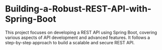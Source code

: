 # Building-a-Robust-REST-API-with-Spring-Boot
This project focuses on developing a REST API using Spring Boot, covering various aspects of API development and advanced features. It follows a step-by-step approach to build a scalable and secure REST API.
